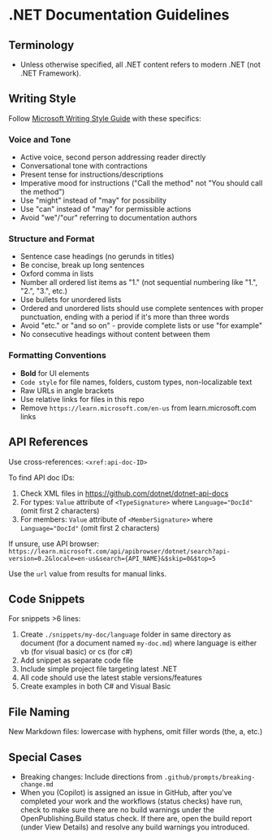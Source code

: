 # .NET Documentation Guidelines

## Terminology
- Unless otherwise specified, all .NET content refers to modern .NET (not .NET Framework).

## Writing Style
Follow [Microsoft Writing Style Guide](https://learn.microsoft.com/en-us/style-guide/welcome/) with these specifics:

### Voice and Tone
- Active voice, second person addressing reader directly
- Conversational tone with contractions
- Present tense for instructions/descriptions
- Imperative mood for instructions ("Call the method" not "You should call the method")
- Use "might" instead of "may" for possibility
- Use "can" instead of "may" for permissible actions
- Avoid "we"/"our" referring to documentation authors

### Structure and Format
- Sentence case headings (no gerunds in titles)
- Be concise, break up long sentences
- Oxford comma in lists
- Number all ordered list items as "1." (not sequential numbering like "1.", "2.", "3.", etc.)
- Use bullets for unordered lists
- Ordered and unordered lists should use complete sentences with proper punctuation, ending with a period if it's more than three words
- Avoid "etc." or "and so on" - provide complete lists or use "for example"
- No consecutive headings without content between them

### Formatting Conventions
- **Bold** for UI elements
- `Code style` for file names, folders, custom types, non-localizable text
- Raw URLs in angle brackets
- Use relative links for files in this repo
- Remove `https://learn.microsoft.com/en-us` from learn.microsoft.com links

## API References
Use cross-references: `<xref:api-doc-ID>`

To find API doc IDs:
1. Check XML files in https://github.com/dotnet/dotnet-api-docs
2. For types: `Value` attribute of `<TypeSignature>` where `Language="DocId"` (omit first 2 characters)
3. For members: `Value` attribute of `<MemberSignature>` where `Language="DocId"` (omit first 2 characters)

If unsure, use API browser: `https://learn.microsoft.com/api/apibrowser/dotnet/search?api-version=0.2&locale=en-us&search={API_NAME}&$skip=0&$top=5`

Use the `url` value from results for manual links.

## Code Snippets
For snippets >6 lines:
1. Create `./snippets/my-doc/language` folder in same directory as document (for a document named `my-doc.md`) where language is either vb (for visual basic) or cs (for c#)
1. Add snippet as separate code file
1. Include simple project file targeting latest .NET
1. All code should use the latest stable versions/features
1. Create examples in both C# and Visual Basic

## File Naming
New Markdown files: lowercase with hyphens, omit filler words (the, a, etc.)

## Special Cases
- Breaking changes: Include directions from `.github/prompts/breaking-change.md`
- When you (Copilot) is assigned an issue in GitHub, after you've completed your work and the workflows (status checks) have run, check to make sure there are no build warnings under the OpenPublishing.Build status check. If there are, open the build report (under View Details) and resolve any build warnings you introduced.
